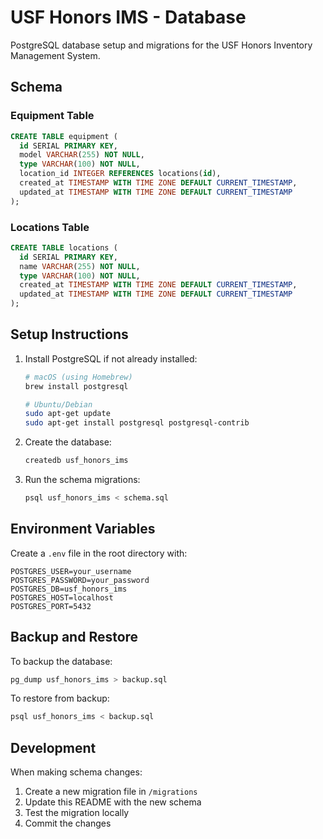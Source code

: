 # USF Honors IMS - Database

PostgreSQL database setup and migrations for the USF Honors Inventory Management System.

## Schema

### Equipment Table
```sql
CREATE TABLE equipment (
  id SERIAL PRIMARY KEY,
  model VARCHAR(255) NOT NULL,
  type VARCHAR(100) NOT NULL,
  location_id INTEGER REFERENCES locations(id),
  created_at TIMESTAMP WITH TIME ZONE DEFAULT CURRENT_TIMESTAMP,
  updated_at TIMESTAMP WITH TIME ZONE DEFAULT CURRENT_TIMESTAMP
);
```

### Locations Table
```sql
CREATE TABLE locations (
  id SERIAL PRIMARY KEY,
  name VARCHAR(255) NOT NULL,
  type VARCHAR(100) NOT NULL,
  created_at TIMESTAMP WITH TIME ZONE DEFAULT CURRENT_TIMESTAMP,
  updated_at TIMESTAMP WITH TIME ZONE DEFAULT CURRENT_TIMESTAMP
);
```

## Setup Instructions

1. Install PostgreSQL if not already installed:
   ```bash
   # macOS (using Homebrew)
   brew install postgresql

   # Ubuntu/Debian
   sudo apt-get update
   sudo apt-get install postgresql postgresql-contrib
   ```

2. Create the database:
   ```bash
   createdb usf_honors_ims
   ```

3. Run the schema migrations:
   ```bash
   psql usf_honors_ims < schema.sql
   ```

## Environment Variables

Create a `.env` file in the root directory with:
```
POSTGRES_USER=your_username
POSTGRES_PASSWORD=your_password
POSTGRES_DB=usf_honors_ims
POSTGRES_HOST=localhost
POSTGRES_PORT=5432
```

## Backup and Restore

To backup the database:
```bash
pg_dump usf_honors_ims > backup.sql
```

To restore from backup:
```bash
psql usf_honors_ims < backup.sql
```

## Development

When making schema changes:
1. Create a new migration file in `/migrations`
2. Update this README with the new schema
3. Test the migration locally
4. Commit the changes 